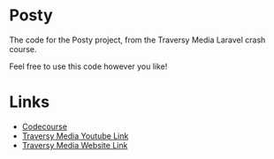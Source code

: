 # Posty

The code for the Posty project, from the Traversy Media Laravel crash course.

Feel free to use this code however you like!

# Links

* [Codecourse](https://codecourse.com)
* [Traversy Media Youtube Link](https://www.youtube.com/user/TechGuyWeb)
* [Traversy Media Website Link](https://www.traversymedia.com/)
